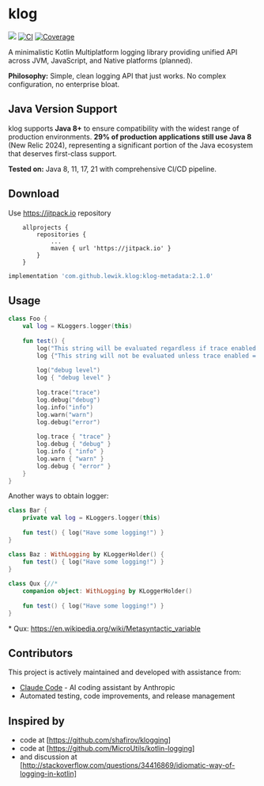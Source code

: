 # klog

[![](https://jitpack.io/v/lewik/klog.svg)](https://jitpack.io/#lewik/klog)
[![CI](https://github.com/lewik/klog/actions/workflows/ci.yml/badge.svg)](https://github.com/lewik/klog/actions/workflows/ci.yml)
[![Coverage](https://github.com/lewik/klog/actions/workflows/coverage.yml/badge.svg)](https://github.com/lewik/klog/actions/workflows/coverage.yml)

A minimalistic Kotlin Multiplatform logging library providing unified API across JVM, JavaScript, and Native platforms (planned).

**Philosophy:** Simple, clean logging API that just works. No complex configuration, no enterprise bloat.

## Java Version Support

klog supports **Java 8+** to ensure compatibility with the widest range of production environments. **29% of production applications still use Java 8** (New Relic 2024), representing a significant portion of the Java ecosystem that deserves first-class support.

**Tested on:** Java 8, 11, 17, 21 with comprehensive CI/CD pipeline.
                                      
                                      
## Download
Use https://jitpack.io repository
```
	allprojects {
		repositories {
			...
			maven { url 'https://jitpack.io' }
		}
	}
```

```gradle
implementation 'com.github.lewik.klog:klog-metadata:2.1.0'
```

## Usage                                              
```kotlin
class Foo {
    val log = KLoggers.logger(this)
    
    fun test() {
        log("This string will be evaluated regardless if trace enabled = ${log.isTraceEnabled}")
        log {"This string will not be evaluated unless trace enabled = ${log.isTraceEnabled}"}
    
        log("debug level")
        log { "debug level" }
        
        log.trace("trace")
        log.debug("debug")
        log.info("info")
        log.warn("warn")
        log.debug("error")
        
        log.trace { "trace" }
        log.debug { "debug" }
        log.info { "info" }
        log.warn { "warn" }
        log.debug { "error" }
    }
}
```

Another ways to obtain logger:
```kotlin
class Bar {
    private val log = KLoggers.logger(this)
    
    fun test() { log("Have some logging!") }
}

class Baz : WithLogging by KLoggerHolder() {
    fun test() { log("Have some logging!") }
}
 
class Qux {//*
    companion object: WithLogging by KLoggerHolder() 
    
    fun test() { log("Have some logging!") }
} 

```

\* Qux: https://en.wikipedia.org/wiki/Metasyntactic_variable


## Contributors

This project is actively maintained and developed with assistance from:
- [Claude Code](https://claude.ai/code) - AI coding assistant by Anthropic
- Automated testing, code improvements, and release management

## Inspired by
- code at [https://github.com/shafirov/klogging] 
- code at [https://github.com/MicroUtils/kotlin-logging] 
- and discussion at [http://stackoverflow.com/questions/34416869/idiomatic-way-of-logging-in-kotlin]
